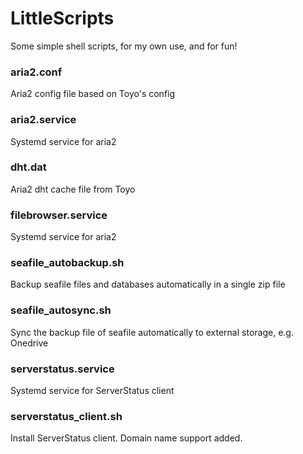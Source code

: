 # LittleScripts

Some simple shell scripts, for my own use, and for fun!

### aria2.conf

Aria2 config file based on Toyo's config

### aria2.service

Systemd service for aria2

### dht.dat

Aria2 dht cache file from Toyo

### filebrowser.service

Systemd service for aria2

### seafile_autobackup.sh

Backup seafile files and databases automatically in a single zip file

### seafile_autosync.sh

Sync the backup file of seafile automatically to external storage, e.g. Onedrive

### serverstatus.service

Systemd service for ServerStatus client

### serverstatus_client.sh

Install ServerStatus client. Domain name support added.

